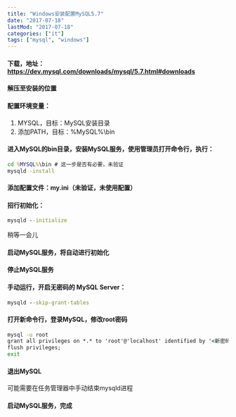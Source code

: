 ```yaml
---
title: "Windows安装配置MySQL5.7"
date: "2017-07-18"
lastMod: "2017-07-18"
categories: ["it"]
tags: ["mysql", "windows"]
---
```


#### 下载，地址：https://dev.mysql.com/downloads/mysql/5.7.html#downloads

#### 解压至安装的位置

#### 配置环境变量：
1. MYSQL，目标：MySQL安装目录
2. 添加PATH，目标：%MySQL%\bin

#### 进入MySQL的bin目录，安装MySQL服务，使用**管理员**打开命令行，执行：
```bat
cd %MYSQL%\bin # 这一步是否有必要，未验证
mysqld -install
```

#### 添加配置文件：my.ini（未验证，未使用配置）

#### 招行初始化：
```bat
mysqld --initialize
```
稍等一会儿

#### 启动MySQL服务，将自动进行初始化

#### 停止MySQL服务

#### 手动运行，开启无密码的 MySQL Server：
```bat
mysqld --skip-grant-tables
```

#### 打开新命令行，登录MySQL，修改root密码
```bat
mysql -u root
grant all privileges on *.* to 'root'@'localhost' identified by '<新密码>' with grant option;
flush privileges;
exit
```

#### 退出MySQL
可能需要在任务管理器中手动结束mysqld进程

#### 启动MySQL服务，完成